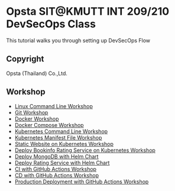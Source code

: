 # Opsta SIT@KMUTT INT 209/210 DevSecOps Class

This tutorial walks you through setting up DevSecOps Flow

## Copyright

Opsta (Thailand) Co.,Ltd.

## Workshop

* [Linux Command Line Workshop](docs/01-linux.md)
* [Git Workshop](docs/02-git.md)
* [Docker Workshop](docs/03-docker.md)
* [Docker Compose Workshop](docs/04-docker-compose.md)
* [Kubernetes Command Line Workshop](docs/05-k8s-cli.md)
* [Kubernetes Manifest File Workshop](docs/06-k8s-manifest.md)
* [Static Website on Kubernetes Workshop](docs/07-k8s-static-web.md)
* [Deploy Bookinfo Rating Service on Kubernetes Workshop](docs/08-k8s-rating.md)
* [Deploy MongoDB with Helm Chart](docs/09-helm-mongodb.md)
* [Deploy Rating Service with Helm Chart](docs/10-helm-rating.md)
* [CI with GitHub Actions Workshop](docs/11-github-actions-ci.md)
* [CD with GitHub Actions Workshop](docs/12-github-actions-cd.md)
* [Production Deployment with GitHub Actions Workshop](docs/13-github-actions-prd.md)